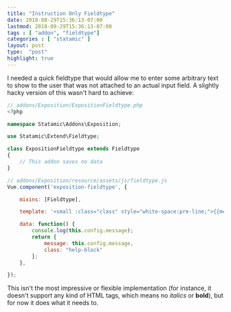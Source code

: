 ```yaml
---
title: "Instruction Only Fieldtype"
date: 2018-08-29T15:36:13-07:00
lastmod: 2018-08-29T15:36:13-07:00
tags : [ "addon", "fieldtype"]
categories : [ "statamic" ]
layout: post
type:  "post"
highlight: true
---
```


I needed a quick fieldtype that would allow me to enter some arbitrary text to show to the user that was not attached to an actual input field. A slightly hacky version of this wasn't hard to achieve:

```php
// addons/Exposition/ExpositionFieldtype.php
<?php

namespace Statamic\Addons\Exposition;

use Statamic\Extend\Fieldtype;

class ExpositionFieldtype extends Fieldtype
{
    // This addon saves no data
}
```

```js
// addons/Exposition/resource/assets/js/fieldtype.js
Vue.component('exposition-fieldtype', {

    mixins: [Fieldtype],

    template: '<small :class="class" style="white-space:pre-line;">{{message}}</small>',

    data: function() {
        console.log(this.config.message);
        return {
            message: this.config.message,
            class: "help-block"
        };
    },

});
```

This isn't the most impressive or flexible implementation (for instance, it doesn't support any kind of HTML tags, which means no _italics_ or **bold**), but for now it does what it needs to.